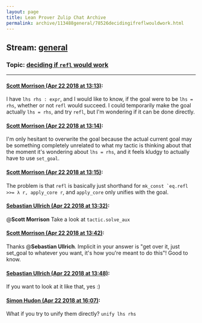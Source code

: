 ```yaml
---
layout: page
title: Lean Prover Zulip Chat Archive 
permalink: archive/113488general/78526decidingifreflwouldwork.html
---
```


## Stream: [general](index.html)
### Topic: [deciding if `refl` would work](78526decidingifreflwouldwork.html)

---

#### [Scott Morrison (Apr 22 2018 at 13:13)](https://leanprover.zulipchat.com/#narrow/stream/113488-general/topic/deciding%20if%20%60refl%60%20would%20work/near/125526321):
I have `lhs rhs : expr`, and I would like to know, if the goal were to be `lhs = rhs`,  whether or not `refl` would succeed. I could temporarily make the goal actually `lhs = rhs`, and try `refl`, but I'm wondering if it can be done directly.

#### [Scott Morrison (Apr 22 2018 at 13:14)](https://leanprover.zulipchat.com/#narrow/stream/113488-general/topic/deciding%20if%20%60refl%60%20would%20work/near/125526366):
I'm only hesitant to overwrite the goal because the actual current goal may be something completely unrelated to what my tactic is thinking about that the moment it's wondering about `lhs = rhs`, and it feels kludgy to actually have to use `set_goal`.

#### [Scott Morrison (Apr 22 2018 at 13:15)](https://leanprover.zulipchat.com/#narrow/stream/113488-general/topic/deciding%20if%20%60refl%60%20would%20work/near/125526377):
The problem is that `refl` is basically just shorthand for ``mk_const `eq.refl >>= λ r, apply_core r``, and `apply_core` only unifies with the goal.

#### [Sebastian Ullrich (Apr 22 2018 at 13:32)](https://leanprover.zulipchat.com/#narrow/stream/113488-general/topic/deciding%20if%20%60refl%60%20would%20work/near/125526830):
@**Scott Morrison** Take a look at `tactic.solve_aux`

#### [Scott Morrison (Apr 22 2018 at 13:42)](https://leanprover.zulipchat.com/#narrow/stream/113488-general/topic/deciding%20if%20%60refl%60%20would%20work/near/125527074):
Thanks @**Sebastian Ullrich**. Implicit in your answer is "get over it, just set_goal to whatever you want, it's how you're meant to do this"! Good to know.

#### [Sebastian Ullrich (Apr 22 2018 at 13:48)](https://leanprover.zulipchat.com/#narrow/stream/113488-general/topic/deciding%20if%20%60refl%60%20would%20work/near/125527212):
If you want to look at it like that, yes :)

#### [Simon Hudon (Apr 22 2018 at 16:07)](https://leanprover.zulipchat.com/#narrow/stream/113488-general/topic/deciding%20if%20%60refl%60%20would%20work/near/125530633):
What if you try to unify them directly? `unify lhs rhs`

